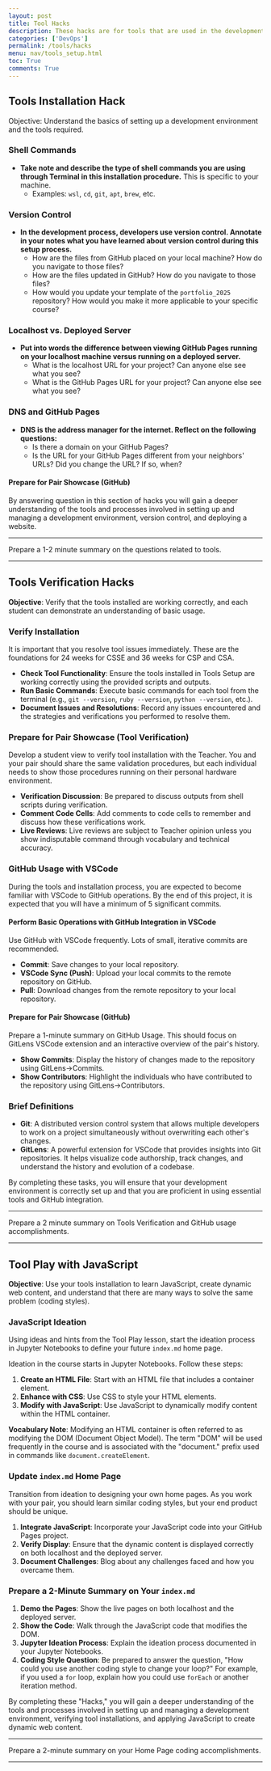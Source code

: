 ```yaml
---
layout: post
title: Tool Hacks
description: These hacks are for tools that are used in the development process. Completing these hacks will help you to understand the tools better and are foundational for the course
categories: ['DevOps']
permalink: /tools/hacks
menu: nav/tools_setup.html
toc: True
comments: True
---
```


## Tools Installation Hack

Objective: Understand the basics of setting up a development environment and the tools required.


### Shell Commands

- **Take note and describe the type of shell commands you are using through Terminal in this installation procedure.** This is specific to your machine.
  - Examples: `wsl`, `cd`, `git`, `apt`, `brew`, etc.

### Version Control

- **In the development process, developers use version control. Annotate in your notes what you have learned about version control during this setup process.**
  - How are the files from GitHub placed on your local machine? How do you navigate to those files?
  - How are the files updated in GitHub? How do you navigate to those files?
  - How would you update your template of the `portfolio_2025` repository? How would you make it more applicable to your specific course?

### Localhost vs. Deployed Server

- **Put into words the difference between viewing GitHub Pages running on your localhost machine versus running on a deployed server.**
  - What is the localhost URL for your project? Can anyone else see what you see?
  - What is the GitHub Pages URL for your project? Can anyone else see what you see?

### DNS and GitHub Pages

- **DNS is the address manager for the internet. Reflect on the following questions:**
  - Is there a domain on your GitHub Pages?
  - Is the URL for your GitHub Pages different from your neighbors' URLs? Did you change the URL? If so, when?


#### Prepare for Pair Showcase (GitHub)
By answering question in this section of hacks you will gain a deeper understanding of the tools and processes involved in setting up and managing a development environment, version control, and deploying a website.

---

Prepare a 1-2 minute summary on the questions related to tools.

---

## Tools Verification Hacks 

**Objective**: Verify that the tools installed are working correctly, and each student can demonstrate an understanding of basic usage.

### Verify Installation
It is important that you resolve tool issues immediately. These are the foundations for 24 weeks for CSSE and 36 weeks for CSP and CSA.

- **Check Tool Functionality**: Ensure the tools installed in Tools Setup are working correctly using the provided scripts and outputs.
- **Run Basic Commands**: Execute basic commands for each tool from the terminal (e.g., `git --version`, `ruby --version`, `python --version`, etc.).
- **Document Issues and Resolutions**: Record any issues encountered and the strategies and verifications you performed to resolve them.

### Prepare for Pair Showcase (Tool Verification)
Develop a student view to verify tool installation with the Teacher. You and your pair should share the same validation procedures, but each individual needs to show those procedures running on their personal hardware environment.

- **Verification Discussion**: Be prepared to discuss outputs from shell scripts during verification.
- **Comment Code Cells**: Add comments to code cells to remember and discuss how these verifications work.
- **Live Reviews**: Live reviews are subject to Teacher opinion unless you show indisputable command through vocabulary and technical accuracy.

### GitHub Usage with VSCode
During the tools and installation process, you are expected to become familiar with VSCode to GitHub operations. By the end of this project, it is expected that you will have a minimum of 5 significant commits.

#### Perform Basic Operations with GitHub Integration in VSCode
Use GitHub with VSCode frequently. Lots of small, iterative commits are recommended.

- **Commit**: Save changes to your local repository.
- **VSCode Sync (Push)**: Upload your local commits to the remote repository on GitHub.
- **Pull**: Download changes from the remote repository to your local repository.

#### Prepare for Pair Showcase (GitHub)
Prepare a 1-minute summary on GitHub Usage. This should focus on GitLens VSCode extension and an interactive overview of the pair's history.

- **Show Commits**: Display the history of changes made to the repository using GitLens->Commits.
- **Show Contributors**: Highlight the individuals who have contributed to the repository using GitLens->Contributors.

### Brief Definitions

- **Git**: A distributed version control system that allows multiple developers to work on a project simultaneously without overwriting each other's changes.
- **GitLens**: A powerful extension for VSCode that provides insights into Git repositories. It helps visualize code authorship, track changes, and understand the history and evolution of a codebase.

By completing these tasks, you will ensure that your development environment is correctly set up and that you are proficient in using essential tools and GitHub integration.

---

Prepare a 2 minute summary on Tools Verification and GitHub usage accomplishments. 

---

## Tool Play with JavaScript

**Objective**: Use your tools installation to learn JavaScript, create dynamic web content, and understand that there are many ways to solve the same problem (coding styles).

### JavaScript Ideation

Using ideas and hints from the Tool Play lesson, start the ideation process in Jupyter Notebooks to define your future `index.md` home page.

Ideation in the course starts in Jupyter Notebooks. Follow these steps:

1. **Create an HTML File**: Start with an HTML file that includes a container element.
2. **Enhance with CSS**: Use CSS to style your HTML elements.
3. **Modify with JavaScript**: Use JavaScript to dynamically modify content within the HTML container.

**Vocabulary Note**: Modifying an HTML container is often referred to as modifying the DOM (Document Object Model). The term "DOM" will be used frequently in the course and is associated with the "document." prefix used in commands like `document.createElement`.

### Update `index.md` Home Page

Transition from ideation to designing your own home pages. As you work with your pair, you should learn similar coding styles, but your end product should be unique.

1. **Integrate JavaScript**: Incorporate your JavaScript code into your GitHub Pages project.
2. **Verify Display**: Ensure that the dynamic content is displayed correctly on both localhost and the deployed server.
3. **Document Challenges**: Blog about any challenges faced and how you overcame them.

### Prepare a 2-Minute Summary on Your `index.md`

1. **Demo the Pages**: Show the live pages on both localhost and the deployed server.
2. **Show the Code**: Walk through the JavaScript code that modifies the DOM.
3. **Jupyter Ideation Process**: Explain the ideation process documented in your Jupyter Notebooks.
4. **Coding Style Question**: Be prepared to answer the question, "How could you use another coding style to change your loop?" For example, if you used a `for` loop, explain how you could use `forEach` or another iteration method.

By completing these "Hacks," you will gain a deeper understanding of the tools and processes involved in setting up and managing a development environment, verifying tool installations, and applying JavaScript to create dynamic web content.

---

Prepare a 2-minute summary on your Home Page coding accomplishments.

---
